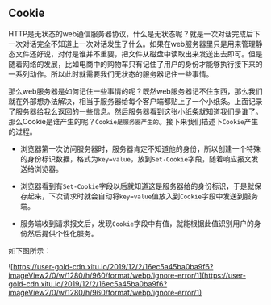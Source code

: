 ## Cookie
HTTP是无状态的web通信服务器协议，什么是无状态呢？就是一次对话完成后下一次对话完全不知道上一次对话发生了什么。如果在web服务器里只是用来管理静态文件还好说，对付是谁并不重要，把文件从磁盘中读取出来发送出去即可。但是随着网络的发展，比如电商中的购物车只有记住了用户的身份才能够执行接下来的一系列动作。所以此时就需要我们无状态的服务器记住一些事情。

那么web服务器是如何记住一些事情的呢？既然web服务器记不住东西，那么我们就在外部想办法解决，相当于服务器给每个客户端都贴上了一个小纸条。上面记录了服务器给我么返回的一些信息。然后服务器看到这张小纸条就知道我们是谁了。那么Cookie是谁产生的呢？`Cookie是服务器产生的`。接下来我们描述下`Cookie`产生的过程。

* 浏览器第一次访问服务器时，服务器肯定不知道他的身份，所以创建一个特殊的身份标识数据，格式为`key=value`，放到`Set-Cookie`字段，随着响应报文发送给浏览器。

* 浏览器看到有`Set-Cookie`字段以后就知道这是服务器给的身份标识，于是就保存起来，下次请求时就会自动将`key=value`值放入到`Cookie`字段中发送到服务端。

* 服务端收到请求报文后，发现`Cookie`字段中有值，就能根据此值识别用户的身份然后提供个性化服务。

如下图所示：

![https://user-gold-cdn.xitu.io/2019/12/2/16ec5a45ba0ba9f6?imageView2/0/w/1280/h/960/format/webp/ignore-error/1](https://user-gold-cdn.xitu.io/2019/12/2/16ec5a45ba0ba9f6?imageView2/0/w/1280/h/960/format/webp/ignore-error/1)